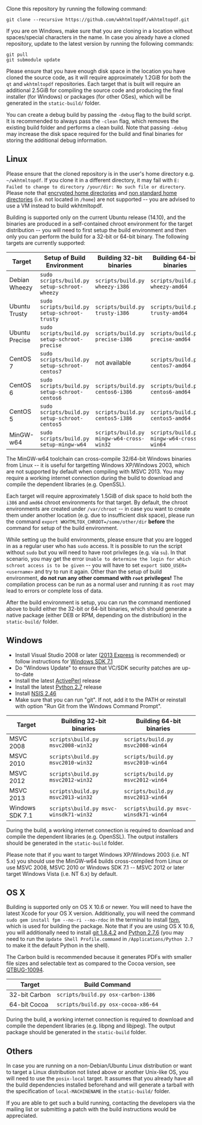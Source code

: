 Clone this repository by running the following command:

    git clone --recursive https://github.com/wkhtmltopdf/wkhtmltopdf.git

If you are on Windows, make sure that you are cloning in a location without
spaces/special characters in the name. In case you already have a cloned
repository, update to the latest version by running the following commands:

    git pull
    git submodule update

Please ensure that you have enough disk space in the location you have cloned
the source code, as it will require approximately 1.2GiB for both the `qt` and
`wkhtmltopdf` repositories. Each target that is built will require an
additional 2.5GiB for compiling the source code and producing the final
installer (for Windows) or packages (for other OSes), which will be generated
in the `static-build/` folder.

You can create a debug build by passing the `-debug` flag to the build script.
It is recommended to always pass the `-clean` flag, which removes the
existing build folder and performs a clean build. Note that passing `-debug`
may increase the disk space required for the build and final binaries for
storing the additional debug information.

Linux
-----

Please ensure that the cloned repository is in the user's home directory
e.g. `~/wkhtmltopdf`. If you clone it in a different directory, it may
fail with `E: Failed to change to directory /your/dir: No such file or directory`.
Please note that [encrypted home directories](https://bugs.launchpad.net/ubuntu/+source/schroot/+bug/791908)
and [non standard home directories](https://github.com/wkhtmltopdf/wkhtmltopdf/issues/1804)
(i.e. not located in `/home`) are not supported -- you are advised to
use a VM instead to build wkhtmltopdf.

Building is supported only on the current Ubuntu release (14.10), and
the binaries are produced in a self-contained chroot environment for the
target distribution -- you will need to first setup the build environment
and then only you can perform the build for a 32-bit or 64-bit binary.
The following targets are currently supported:

Target         | Setup of Build Environment                    | Building 32-bit binaries                 |  Building 64-bit binaries
------         | --------------------------                    | ------------------------                 |  ------------------------
Debian Wheezy  | `sudo scripts/build.py setup-schroot-wheezy`  | `scripts/build.py wheezy-i386`           | `scripts/build.py wheezy-amd64`
Ubuntu Trusty  | `sudo scripts/build.py setup-schroot-trusty`  | `scripts/build.py trusty-i386`           | `scripts/build.py trusty-amd64`
Ubuntu Precise | `sudo scripts/build.py setup-schroot-precise` | `scripts/build.py precise-i386`          | `scripts/build.py precise-amd64`
CentOS 7       | `sudo scripts/build.py setup-schroot-centos7` | not available                            | `scripts/build.py centos7-amd64`
CentOS 6       | `sudo scripts/build.py setup-schroot-centos6` | `scripts/build.py centos6-i386`          | `scripts/build.py centos6-amd64`
CentOS 5       | `sudo scripts/build.py setup-schroot-centos5` | `scripts/build.py centos5-i386`          | `scripts/build.py centos5-amd64`
MinGW-w64      | `sudo scripts/build.py setup-mingw-w64`       | `scripts/build.py mingw-w64-cross-win32` | `scripts/build.py mingw-w64-cross-win64`

The MinGW-w64 toolchain can cross-compile 32/64-bit Windows binaries from
Linux -- it is useful for targetting Windows XP/Windows 2003, which are not
supported by default when compiling with MSVC 2013. You may require a
working internet connection during the build to download and compile
the dependent libraries (e.g. OpenSSL).

Each target will require approximately 1.5GiB of disk space to hold both
the `i386` and `amd64` chroot environments for that target. By default,
the chroot environments are created under `/var/chroot` -- in case you
want to create them under another location (e.g. due to insufficient disk
space), please run the command `export WKHTMLTOX_CHROOT=/some/other/dir`
**before** the command for setup of the build environment.

While setting up the build environments, please ensure that you are logged
in as a regular user who has `sudo` access. It is possible to run the script
without `sudo` but you will need to have root privileges (e.g. via `su`). In
that scenario, you may get the error `Unable to determine the login for which schroot access is to be given`
-- you will have to set `export SUDO_USER=<username>` and try to run it again.
Other than the setup of build environment, **do not run any other command
with `root` privileges!** The compilation process can be run as a normal
user and running it as `root` may lead to errors or complete loss of data.

After the build environment is setup, you can run the command mentioned above
to build either the 32-bit or 64-bit binaries, which should generate a
native package (either DEB or RPM, depending on the distribution) in the
`static-build/` folder.

Windows
-------

* Install Visual Studio 2008 or later ([2013 Express](http://www.microsoft.com/en-US/download/details.aspx?id=40787)
  is recommended) or follow instructions for [Windows SDK 7.1](http://qt-project.org/wiki/Category:Tools::msvc)
* Do "Windows Update" to ensure that VC/SDK security patches are up-to-date
* Install the latest [ActivePerl](http://www.activestate.com/activeperl/downloads) release
* Install the latest [Python 2.7](http://www.python.org/downloads/windows/) release
* Install [NSIS 2.46](http://nsis.sourceforge.net/Download)
* Make sure that you can run "git". If not, add it to the PATH or reinstall
  with option "Run Git from the Windows Command Prompt".

Target          | Building 32-bit binaries               |  Building 64-bit binaries
------          | ------------------------               |  ------------------------
MSVC 2008       | `scripts\build.py msvc2008-win32`      | `scripts/build.py msvc2008-win64`
MSVC 2010       | `scripts\build.py msvc2010-win32`      | `scripts/build.py msvc2010-win64`
MSVC 2012       | `scripts\build.py msvc2012-win32`      | `scripts/build.py msvc2012-win64`
MSVC 2013       | `scripts\build.py msvc2013-win32`      | `scripts/build.py msvc2013-win64`
Windows SDK 7.1 | `scripts\build.py msvc-winsdk71-win32` | `scripts\build.py msvc-winsdk71-win64`

During the build, a working internet connection is required to download and
compile the dependent libraries (e.g. OpenSSL). The output installers should
be generated in the `static-build` folder.

Please note that if you want to target Windows XP/Windows 2003 (i.e. NT 5.x)
you should use the MinGW-w64 builds cross-compiled from Linux or use MSVC 2008,
MSVC 2010 or Windows SDK 7.1 -- MSVC 2012 or later target Windows Vista (i.e.
NT 6.x) by default.

OS X
----

Building is supported only on OS X 10.6 or newer. You will need to have the
latest Xcode for your OS X version. Additionally, you will need the command
`sudo gem install fpm --no-ri --no-rdoc` in the terminal to install
[fpm](https://github.com/jordansissel/fpm), which is used for building the package.
Note that if you are using OS X 10.6, you will additionally need to install
[git 1.8.4.2](https://git-osx-installer.googlecode.com/files/git-1.8.4.2-intel-universal-snow-leopard.dmg)
and [Python 2.7.6](https://www.python.org/ftp/python/2.7.6/python-2.7.6-macosx10.6.dmg)
(you may need to run the `Update Shell Profile.command` in `/Applications/Python 2.7`
to make it the default Python in the shell).

The Carbon build is recommended because it generates PDFs with smaller
file sizes and selectable text as compared to the Cocoa version, see
[QTBUG-10094](https://bugreports.qt-project.org/browse/QTBUG-10094).

Target          | Build Command
------          | -------------
32-bit Carbon   | `scripts/build.py osx-carbon-i386`
64-bit Cocoa    | `scripts/build.py osx-cocoa-x86-64`

During the build, a working internet connection is required to download and
compile the dependent libraries (e.g. libpng and libjpeg). The output package
should be generated in the `static-build` folder.

Others
------

In case you are running on a non-Debian/Ubuntu Linux distribution or want to
target a Linux distribution not listed above or another Unix-like OS, you
will need to use the `posix-local` target. It assumes that you already have
all the build dependencies installed beforehand and will generate a tarball
with the specification of `local-MACHINENAME` in the `static-build/` folder.

If you are able to get such a build running, contacting the developers via
the mailing list or submitting a patch with the build instructions would be
appreciated.
